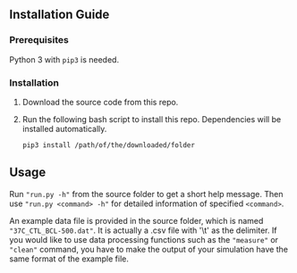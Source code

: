 ## Installation Guide  
  
### Prerequisites  
  
Python 3 with `pip3` is needed.  
  
### Installation  
  
1. Download the source code from this repo.  
2. Run the following bash script to install this repo. Dependencies will be installed automatically. 

       pip3 install /path/of/the/downloaded/folder

## Usage

Run `"run.py -h"` from the source folder to get a short help message. Then use `"run.py <command> -h"` for detailed information of specified `<command>`.

An example data file is provided in the source folder, which is named `"37C_CTL_BCL-500.dat"`. It is actually a .csv file with '\t' as the delimiter. If you would like to use data processing functions such as the `"measure"` or `"clean"` command, you have to make the output of your simulation have the same format of the example file.